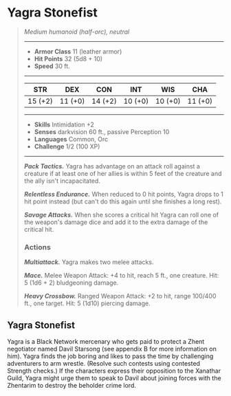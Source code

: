 # Yagra Stonefist
>*Medium humanoid (half-orc), neutral*
>___
>- **Armor Class** 11 (leather armor)
>- **Hit Points** 32 (5d8 + 10)
>- **Speed** 30 ft.
>___
>|STR|DEX|CON|INT|WIS|CHA|
>|:---:|:---:|:---:|:---:|:---:|:---:|
>|15 (+2)|11 (+0)|14 (+2)|10 (+0)|10 (+0)|11 (+0)|
>___
>- **Skills** Intimidation +2
>- **Senses** darkvision 60 ft., passive Perception 10
>- **Languages** Common, Orc
>- **Challenge** 1/2 (100 XP)
>___
>***Pack Tactics.*** Yagra has advantage on an attack roll against a creature if at least one of her allies is within 5 feet of the creature and the ally isn't incapacitated.  
>
>***Relentless Endurance.*** When reduced to 0 hit points, Yagra drops to 1 hit point instead (but can't do this again until she finishes a long rest).  
>
>***Savage Attacks.*** When she scores a critical hit Yagra can roll one of the weapon's damage dice and add it to the extra damage of the critical hit.  
>
>### Actions
>***Multiattack.*** Yagra makes two melee attacks.  
>
>***Mace.*** Melee Weapon Attack: +4 to hit, reach 5 ft., one creature. Hit: 5 (1d6 + 2) bludgeoning damage.  
>
>***Heavy Crossbow.*** Ranged Weapon Attack: +2 to hit, range 100/400 ft., one target. Hit: 5 (1d10) piercing damage.
## Yagra Stonefist
Yagra is a Black Network mercenary who gets paid to protect a Zhent negotiator named Davil Starsong (see appendix B for more information on him). Yagra finds the job boring and likes to pass the time by challenging adventurers to arm wrestle. (Resolve such contests using contested Strength checks.) If the characters express their opposition to the Xanathar Guild, Yagra might urge them to speak to Davil about joining forces with the Zhentarim to destroy the beholder crime lord.